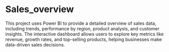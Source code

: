 # Sales_overview
This project uses Power BI to provide a detailed overview of sales data, including trends, performance by region, product analysis, and customer insights. The interactive dashboard allows users to explore key metrics like revenue, growth rates, and top-selling products, helping businesses make data-driven sales decisions.
